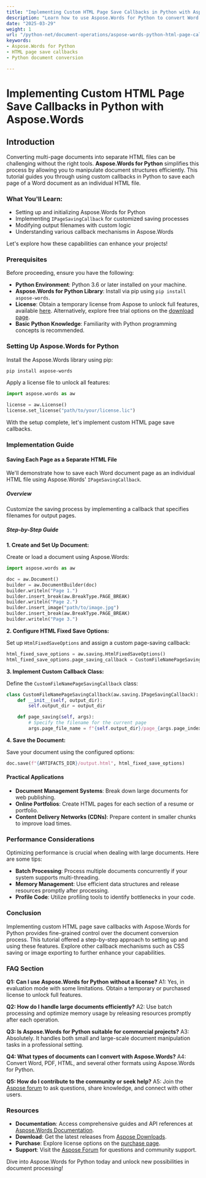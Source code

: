 ```yaml
---
title: "Implementing Custom HTML Page Save Callbacks in Python with Aspose.Words"
description: "Learn how to use Aspose.Words for Python to convert Word documents into separate HTML pages using custom callbacks. Perfect for document management and web publishing."
date: "2025-03-29"
weight: 1
url: "/python-net/document-operations/aspose-words-python-html-page-callbacks/"
keywords:
- Aspose.Words for Python
- HTML page save callbacks
- Python document conversion

---
```


# Implementing Custom HTML Page Save Callbacks in Python with Aspose.Words

## Introduction

Converting multi-page documents into separate HTML files can be challenging without the right tools. **Aspose.Words for Python** simplifies this process by allowing you to manipulate document structures efficiently. This tutorial guides you through using custom callbacks in Python to save each page of a Word document as an individual HTML file.

### What You'll Learn:
- Setting up and initializing Aspose.Words for Python
- Implementing `IPageSavingCallback` for customized saving processes
- Modifying output filenames with custom logic
- Understanding various callback mechanisms in Aspose.Words

Let's explore how these capabilities can enhance your projects!

### Prerequisites

Before proceeding, ensure you have the following:
- **Python Environment**: Python 3.6 or later installed on your machine.
- **Aspose.Words for Python Library**: Install via pip using `pip install aspose-words`.
- **License**: Obtain a temporary license from Aspose to unlock full features, available [here](https://purchase.aspose.com/temporary-license/). Alternatively, explore free trial options on the [download page](https://releases.aspose.com/words/python/).
- **Basic Python Knowledge**: Familiarity with Python programming concepts is recommended.

### Setting Up Aspose.Words for Python

Install the Aspose.Words library using pip:

```bash
pip install aspose-words
```

Apply a license file to unlock all features:

```python
import aspose.words as aw

license = aw.License()
license.set_license("path/to/your/license.lic")
```

With the setup complete, let's implement custom HTML page save callbacks.

### Implementation Guide

#### Saving Each Page as a Separate HTML File

We'll demonstrate how to save each Word document page as an individual HTML file using Aspose.Words' `IPageSavingCallback`.

##### Overview

Customize the saving process by implementing a callback that specifies filenames for output pages.

##### Step-by-Step Guide

**1. Create and Set Up Document:**

Create or load a document using Aspose.Words:

```python
import aspose.words as aw

doc = aw.Document()
builder = aw.DocumentBuilder(doc)
builder.writeln("Page 1.")
builder.insert_break(aw.BreakType.PAGE_BREAK)
builder.writeln("Page 2.")
builder.insert_image("path/to/image.jpg")
builder.insert_break(aw.BreakType.PAGE_BREAK)
builder.writeln("Page 3.")
```

**2. Configure HTML Fixed Save Options:**

Set up `HtmlFixedSaveOptions` and assign a custom page-saving callback:

```python
html_fixed_save_options = aw.saving.HtmlFixedSaveOptions()
html_fixed_save_options.page_saving_callback = CustomFileNamePageSavingCallback(ARTIFACTS_DIR)
```

**3. Implement Custom Callback Class:**

Define the `CustomFileNamePageSavingCallback` class:

```python
class CustomFileNamePageSavingCallback(aw.saving.IPageSavingCallback):
    def __init__(self, output_dir):
        self.output_dir = output_dir

    def page_saving(self, args):
        # Specify the filename for the current page
        args.page_file_name = f"{self.output_dir}/page_{args.page_index + 1}.html"
```

**4. Save the Document:**

Save your document using the configured options:

```python
doc.save(f"{ARTIFACTS_DIR}/output.html", html_fixed_save_options)
```

#### Practical Applications

- **Document Management Systems**: Break down large documents for web publishing.
- **Online Portfolios**: Create HTML pages for each section of a resume or portfolio.
- **Content Delivery Networks (CDNs)**: Prepare content in smaller chunks to improve load times.

### Performance Considerations

Optimizing performance is crucial when dealing with large documents. Here are some tips:

- **Batch Processing**: Process multiple documents concurrently if your system supports multi-threading.
- **Memory Management**: Use efficient data structures and release resources promptly after processing.
- **Profile Code**: Utilize profiling tools to identify bottlenecks in your code.

### Conclusion

Implementing custom HTML page save callbacks with Aspose.Words for Python provides fine-grained control over the document conversion process. This tutorial offered a step-by-step approach to setting up and using these features. Explore other callback mechanisms such as CSS saving or image exporting to further enhance your capabilities.

### FAQ Section

**Q1: Can I use Aspose.Words for Python without a license?**
A1: Yes, in evaluation mode with some limitations. Obtain a temporary or purchased license to unlock full features.

**Q2: How do I handle large documents efficiently?**
A2: Use batch processing and optimize memory usage by releasing resources promptly after each operation.

**Q3: Is Aspose.Words for Python suitable for commercial projects?**
A3: Absolutely. It handles both small and large-scale document manipulation tasks in a professional setting.

**Q4: What types of documents can I convert with Aspose.Words?**
A4: Convert Word, PDF, HTML, and several other formats using Aspose.Words for Python.

**Q5: How do I contribute to the community or seek help?**
A5: Join the [Aspose forum](https://forum.aspose.com/c/words/10) to ask questions, share knowledge, and connect with other users.

### Resources
- **Documentation**: Access comprehensive guides and API references at [Aspose.Words Documentation](https://reference.aspose.com/words/python-net/).
- **Download**: Get the latest releases from [Aspose Downloads](https://releases.aspose.com/words/python/).
- **Purchase**: Explore license options on the [purchase page](https://purchase.aspose.com/buy).
- **Support**: Visit the [Aspose Forum](https://forum.aspose.com/c/words/10) for questions and community support.

Dive into Aspose.Words for Python today and unlock new possibilities in document processing!